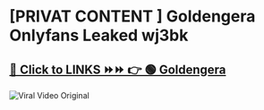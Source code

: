 
 # [PRIVAT CONTENT ] Goldengera Onlyfans Leaked wj3bk

## <h2><a href="https://clipsfans.com/Goldengera&ref=git">🔗 Click to LINKS ⏩⏩ 👉 🟢 Goldengera </a></h2>

<a href="https://clipsfans.com/Goldengera&ref=git" rel="nofollow" data-target="animated-image.originalLink"><img src="https://i.ibb.co.com/xMMVF88/686577567.gif" alt="Viral Video Original" style="max-width: 100%; display: inline-block;" data-target="animated-image.originalImage"></a>

